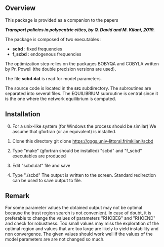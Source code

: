 ## Overview

This package is provided as a companion to the papers

___Transport policies in polycentric cities, by
  Q. David and M. Kilani, 2019.___

The package is composed of two executables :

- **scbd**    : fixed frequencies
- **f_scbd**  : endogenous frequencies

The optimization step relies on the packages BOBYQA
and COBYLA written by Pr. Powell (the double precision 
versions are used).

The file **scbd.dat** is read for model parameters.

The source code is located in the **src** subdirectory.
The subroutines are separated into several files.
The EQUILIBRIUM subroutine is central since it is the 
one where the network equilibrium is computed.


## Installation 

0. For a unix-like system (for Windows
   the process should be similar)
   We assume that gfortran (or an equivalent)
   is installed.  

1. Clone this directory 
    git clone https://gogs.univ-littoral.fr/mkilani/scbd

2. Type "make" (gfortran should be installed)
   "scbd" and "f_scbd" executables are produced

4. Edit "scbd.dat" file and save

5. Type "./scbd" 
   The output is written to the screen.
   Standard redirection can be used to save output
   to file.


## Remark

For some parameter values the obtained output may not 
be optimal because the trust region search is 
not convenient. In case of doubt, it is preferable to
change the values of parameters "RHOBEG" and "RHOEND" 
and check for robustness. Too small values may miss the
exploration of the optimal region and values that are 
too large are likely to yield instability and non 
convergence. The given values should work well 
if the values of the model parameters are are not 
changed so much.



